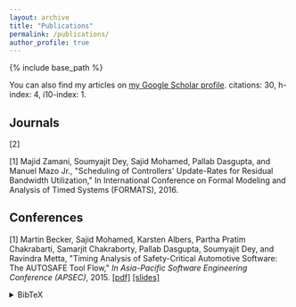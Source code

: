 ```yaml
---
layout: archive
title: "Publications"
permalink: /publications/
author_profile: true
---
```


{% include base_path %}

You can also find my articles on [my Google Scholar profile](https://scholar.google.com/citations?user=z5ztMYAAAAAJ&hl=en).
citations: 30, h-index: 4, i10-index: 1.

## Journals
[2] 

[1] Majid Zamani, Soumyajit Dey, Sajid Mohamed, Pallab Dasgupta, and Manuel Mazo Jr., &quot;Scheduling of Controllers' Update-Rates for Residual Bandwidth Utilization,&quot; In International Conference on Formal Modeling and Analysis of Timed Systems (FORMATS), 2016.

## Conferences

[1] Martin Becker, Sajid Mohamed, Karsten Albers, Partha Pratim Chakrabarti, Samarjit Chakraborty, Pallab Dasgupta, Soumyajit Dey, and Ravindra Metta, &quot;Timing Analysis of Safety-Critical Automotive Software: The AUTOSAFE Tool Flow,&quot; <i> In Asia-Pacific Software Engineering Conference (APSEC)</i>, 2015. <a href="http://sajid-mohamed.github.io/files/AUTOSAFE.pdf">[pdf]</a> <a href="http://sajid-mohamed.github.io/files/AUTOSAFE_APSEC_2015.pptx">[slides]</a> <details><summary>BibTeX</summary>
  @inproceedings{becker2015timing, <br/>
  title={Timing Analysis of Safety-Critical Automotive Software: The AUTOSAFE Tool Flow},<br/>
  author={Becker, Martin and Mohamed, Sajid and Albers, Karsten and Chakrabarti, PP and Chakraborty, Samarjit and Dasgupta, Pallab and Dey, Soumyajit and Metta, Ravindra},<br/>
  booktitle={Asia-Pacific Software Engineering Conference (APSEC)},<br/>
  pages={385--392},<br/>
  year={2015},<br/>
  organization={IEEE}<br/>
}
</details>
